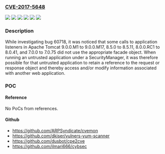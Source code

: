 ### [CVE-2017-5648](https://cve.mitre.org/cgi-bin/cvename.cgi?name=CVE-2017-5648)
![](https://img.shields.io/static/v1?label=Product&message=Apache%20Tomcat&color=blue)
![](https://img.shields.io/static/v1?label=Version&message=7.0.0%20to%207.0.75%20&color=brightgreen)
![](https://img.shields.io/static/v1?label=Version&message=8.0.0.RC1%20to%208.0.41%20&color=brightgreen)
![](https://img.shields.io/static/v1?label=Version&message=8.5.0%20to%208.5.11%20&color=brightgreen)
![](https://img.shields.io/static/v1?label=Version&message=9.0.0.M1%20to%209.0.0.M17%20&color=brightgreen)
![](https://img.shields.io/static/v1?label=Vulnerability&message=Information%20Disclosure&color=brightgreen)

### Description

While investigating bug 60718, it was noticed that some calls to application listeners in Apache Tomcat 9.0.0.M1 to 9.0.0.M17, 8.5.0 to 8.5.11, 8.0.0.RC1 to 8.0.41, and 7.0.0 to 7.0.75 did not use the appropriate facade object. When running an untrusted application under a SecurityManager, it was therefore possible for that untrusted application to retain a reference to the request or response object and thereby access and/or modify information associated with another web application.

### POC

#### Reference
No PoCs from references.

#### Github
- https://github.com/ARPSyndicate/cvemon
- https://github.com/dkiser/vulners-yum-scanner
- https://github.com/dusbot/cpe2cve
- https://github.com/ilmari666/cybsec

